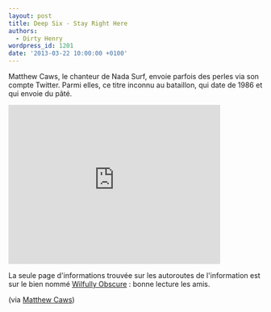 ```yaml
---
layout: post
title: Deep Six - Stay Right Here
authors:
  - Dirty Henry
wordpress_id: 1201
date: '2013-03-22 10:00:00 +0100'
---
```

Matthew Caws, le chanteur de Nada Surf, envoie parfois des perles via son compte Twitter. Parmi elles, ce titre inconnu au bataillon, qui date de 1986 et qui envoie du pâté.

<iframe width="420" height="315" src="http://www.youtube.com/embed/pbni7SkQwoo" frameborder="0" allowfullscreen></iframe>

La seule page d'informations trouvée sur les autoroutes de l'information est sur le bien nommé [Wilfully Obscure](http://wilfullyobscure.blogspot.fr/2012/07/deep-6-garage-dor-1986-coyote.html) : bonne lecture les amis.

(via [Matthew Caws](https://twitter.com/nadasurf/status/313747863836426240))
